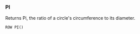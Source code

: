 <!--
This is generated by ESQL's AbstractFunctionTestCase. Do no edit it. See ../README.md for how to regenerate it.
-->

### PI
Returns Pi, the ratio of a circle's circumference to its diameter.

```
ROW PI()
```
